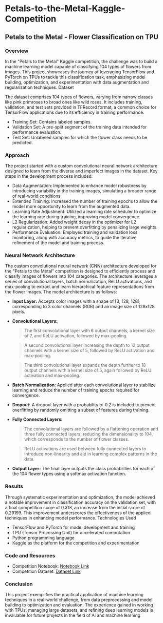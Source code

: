 # Petals-to-the-Metal-Kaggle-Competition

## Petals to the Metal - Flower Classification on TPU
### **Overview**

In the "Petals to the Metal" Kaggle competition, the challenge was to build a machine learning model capable of classifying 104 types of flowers from images. This project showcases the journey of leveraging TensorFlow and PyTorch on TPUs to tackle this classification task, emphasizing model building, optimization, and experimentation with data augmentation and regularization techniques.
Dataset

The dataset comprises 104 types of flowers, varying from narrow classes like pink primroses to broad ones like wild roses. It includes training, validation, and test sets provided in TFRecord format, a common choice for TensorFlow applications due to its efficiency in training performance.

* Training Set: Contains labeled samples.
* Validation Set: A pre-split segment of the training data intended for performance evaluation.
* Test Set: Unlabeled samples for which the flower class needs to be predicted.

### **Approach**

The project started with a custom convolutional neural network architecture designed to learn from the diverse and imperfect images in the dataset. Key steps in the development process included:

* Data Augmentation: Implemented to enhance model robustness by introducing variability in the training images, simulating a broader range of real-world conditions.
* Extended Training: Increased the number of training epochs to allow the model more opportunity to learn from the augmented data.
* Learning Rate Adjustment: Utilized a learning rate scheduler to optimize the learning rate during training, improving model convergence.
* L2 Regularization: Added weight decay in the optimizer for L2 regularization, helping to prevent overfitting by penalizing large weights.
* Performance Evaluation: Employed training and validation loss monitoring, along with accuracy metrics, to guide the iterative refinement of the model and training process.

### **Neural Network Architecture**

The custom convolutional neural network (CNN) architecture developed for the "Petals to the Metal" competition is designed to efficiently process and classify images of flowers into 104 categories. The architecture leverages a series of convolutional layers, batch normalization, ReLU activations, and max-pooling to extract and learn hierarchical feature representations from the flower images. The model architecture is as follows:

* **Input Layer:** Accepts color images with a shape of [3, 128, 128], corresponding to 3 color channels (RGB) and an image size of 128x128 pixels.

* **Convolutional Layers:**
  > The first convolutional layer with 6 output channels, a kernel size of 7, and ReLU activation, followed by max-pooling.
  
  > A second convolutional layer increasing the depth to 12 output channels with a kernel size of 5, followed by ReLU activation and max-pooling.
  
  > The third convolutional layer expands the depth further to 18 output channels with a kernel size of 5, again followed by ReLU activation and max-pooling.

* **Batch Normalization:** Applied after each convolutional layer to stabilize learning and reduce the number of training epochs required for convergence.

* **Dropout:** A dropout layer with a probability of 0.2 is included to prevent overfitting by randomly omitting a subset of features during training.

* **Fully Connected Layers:**
  > The convolutional layers are followed by a flattening operation and three fully connected layers, reducing the dimensionality to 104, which corresponds to the number of flower classes.

  > ReLU activations are used between fully connected layers to introduce non-linearity and aid in learning complex patterns in the data.

* **Output Layer:** The final layer outputs the class probabilities for each of the 104 flower types using a softmax activation function.

### **Results**

Through systematic experimentation and optimization, the model achieved a notable improvement in classification accuracy on the validation set, with a final competition score of 0.318, an increase from the initial score of 0.29199. This improvement underscores the effectiveness of the applied techniques in enhancing model performance.
Technologies Used

* TensorFlow and PyTorch for model development and training
* TPU (Tensor Processing Unit) for accelerated computation
* Python programming language
* Kaggle as the platform for the competition and experimentation

### **Code and Resources**

* Competition Notebook: [Notebook Link](https://www.kaggle.com/code/paulzhang15/petals-to-the-metal-3-21)
* Competition Dataset: [Dataset Link](https://www.kaggle.com/competitions/tpu-getting-started/data)

### **Conclusion**

This project exemplifies the practical application of machine learning techniques in a real-world challenge, from data preprocessing and model building to optimization and evaluation. The experience gained in working with TPUs, managing large datasets, and refining deep learning models is invaluable for future projects in the field of AI and machine learning.
